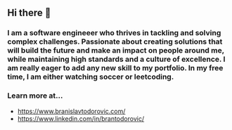 ## Hi there 👋
### I am a software engineeer who thrives in tackling and solving complex challenges. Passionate about creating solutions that will build the future and make an impact on people around me, while maintaining high standards and a culture of excellence. I am really eager to add any new skill to my portfolio. In my free time, I am either watching soccer or leetcoding.

### Learn more at...

* https://www.branislavtodorovic.com/
* https://www.linkedin.com/in/brantodorovic/

<!--
**bajcula/bajcula** is a ✨ _special_ ✨ repository because its `README.md` (this file) appears on your GitHub profile.

Here are some ideas to get you started:

- 🔭 I’m currently working on ...
- 🌱 I’m currently learning ...
- 👯 I’m looking to collaborate on ...
- 🤔 I’m looking for help with ...
- 💬 Ask me about ...
- 📫 How to reach me: ...
- 😄 Pronouns: ...
- ⚡ Fun fact: ...
-->
